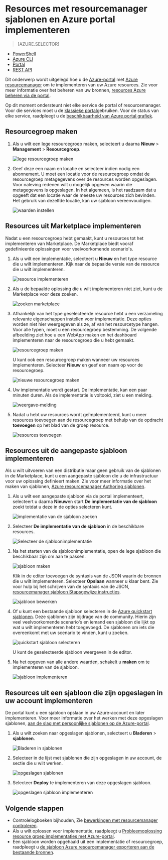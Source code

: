 <properties 
    pageTitle="Azure-portal gebruiken om te implementeren van Azure resources | Microsoft Azure" 
    description="Azure-portal en Azure Resource beheren gebruiken om te implementeren van uw resources." 
    services="azure-resource-manager,azure-portal" 
    documentationCenter="" 
    authors="tfitzmac" 
    manager="timlt" 
    editor="tysonn"/>

<tags 
    ms.service="azure-resource-manager" 
    ms.workload="multiple" 
    ms.tgt_pltfrm="na" 
    ms.devlang="na" 
    ms.topic="article" 
    ms.date="09/15/2016" 
    ms.author="tomfitz"/>

# <a name="deploy-resources-with-resource-manager-templates-and-azure-portal"></a>Resources met resourcemanager sjablonen en Azure portal implementeren

> [AZURE.SELECTOR]
- [PowerShell](resource-group-template-deploy.md)
- [Azure CLI](resource-group-template-deploy-cli.md)
- [Portal](resource-group-template-deploy-portal.md)
- [REST API](resource-group-template-deploy-rest.md)

Dit onderwerp wordt uitgelegd hoe u de [Azure-portal](https://portal.azure.com) met [Azure resourcemanager](azure-resource-manager/resource-group-overview.md) om te implementeren van uw Azure resources. Zie voor meer informatie over het beheren van uw bronnen, [resources Azure beheren via de portal](./azure-portal/resource-group-portal.md).

Op dit moment ondersteunt niet elke service de portal of resourcemanager. Voor die services moet u de [klassieke portal](https://manage.windowsazure.com)gebruiken. Voor de status van elke service, raadpleegt u de [beschikbaarheid van Azure portal grafiek](https://azure.microsoft.com/features/azure-portal/availability/).

## <a name="create-resource-group"></a>Resourcegroep maken

1. Als u wilt een lege resourcegroep maken, selecteert u daarna **Nieuw** > **Management** > **Resourcegroep**.

    ![lege resourcegroep maken](./media/resource-group-template-deploy-portal/create-empty-group.png)

2. Geef deze een naam en locatie en selecteer indien nodig een abonnement. U moet een locatie voor de resourcegroep omdat de resourcegroep metagegevens over de resources worden opgeslagen. Voor naleving redenen wilt u mogelijk opgeven waarin die metagegevens is opgeslagen. In het algemeen, is het raadzaam dat u opgeeft dat een locatie waar de meeste uw resources zich bevinden. Het gebruik van dezelfde locatie, kan uw sjabloon vereenvoudigen.

    ![waarden instellen](./media/resource-group-template-deploy-portal/set-group-properties.png)

## <a name="deploy-resources-from-marketplace"></a>Resources uit Marketplace implementeren

Nadat u een resourcegroep hebt gemaakt, kunt u resources tot het implementeren van Marketplace. De Marketplace biedt vooraf gedefinieerde oplossingen voor veelvoorkomende scenario's.

1. Als u wilt een implementatie, selecteert u **Nieuw** en het type resource die u wilt implementeren. Kijk naar de bepaalde versie van de resource die u wilt implementeren.

    ![resource implementeren](./media/resource-group-template-deploy-portal/deploy-resource.png)

2. Als u de bepaalde oplossing die u wilt implementeren niet ziet, kunt u de Marketplace voor deze zoeken.

    ![zoeken marketplace](./media/resource-group-template-deploy-portal/search-resource.png)

3. Afhankelijk van het type geselecteerde resource hebt u een verzameling relevante eigenschappen instellen voor implementatie. Deze opties worden niet hier weergegeven als ze, af van het resourcetype hangen. Voor alle typen, moet u een resourcegroep bestemming. De volgende afbeelding ziet hoe u een WebApp maken en het dashboard implementeren naar de resourcegroep die u hebt gemaakt.

    ![resourcegroep maken](./media/resource-group-template-deploy-portal/select-existing-group.png)

    U kunt ook een resourcegroep maken wanneer uw resources implementeren. Selecteer **Nieuw** en geef een naam op voor de resourcegroep.

    ![nieuwe resourcegroep maken](./media/resource-group-template-deploy-portal/select-new-group.png)

4. Uw implementatie wordt gestart. De implementatie, kan een paar minuten duren. Als de implementatie is voltooid, ziet u een melding.

    ![weergave-melding](./media/resource-group-template-deploy-portal/view-notification.png)

5. Nadat u hebt uw resources wordt geïmplementeerd, kunt u meer resources toevoegen aan de resourcegroep met behulp van de opdracht **toevoegen** op het blad van de groep resource.

    ![resources toevoegen](./media/resource-group-template-deploy-portal/add-resource.png)

## <a name="deploy-resources-from-custom-template"></a>Resources uit de aangepaste sjabloon implementeren

Als u wilt uitvoeren van een distributie maar geen gebruik van de sjablonen in de Marketplace, kunt u een aangepaste sjabloon die u de infrastructuur voor uw oplossing definieert maken. Zie voor meer informatie over het maken van sjablonen, [Azure resourcemanager Authoring sjablonen](resource-group-authoring-templates.md).

1. Als u wilt een aangepaste sjabloon via de portal implementeert, selecteert u daarna **Nieuw**en start **De implementatie van de sjabloon** zoekt totdat u deze in de opties selecteren kunt.

    ![implementatie van de sjabloon zoeken](./media/resource-group-template-deploy-portal/search-template.png)

2. Selecteer **De implementatie van de sjabloon** in de beschikbare resources.

    ![Selecteer de sjabloonimplementatie](./media/resource-group-template-deploy-portal/select-template.png)

3. Na het starten van de sjabloonimplementatie, open de lege sjabloon die beschikbaar zijn om aan te passen.

    ![sjabloon maken](./media/resource-group-template-deploy-portal/show-custom-template.png)

    Klik in de editor toevoegen de syntaxis van de JSON waarin de bronnen die u wilt implementeren. Selecteer **Opslaan** wanneer u klaar bent. Zie voor hulp bij het schrijven van de syntaxis van de JSON, [resourcemanager sjabloon Stapsgewijze instructies](resource-manager-template-walkthrough.md).

    ![sjabloon bewerken](./media/resource-group-template-deploy-portal/edit-template.png)

4. Of u kunt een bestaande sjabloon selecteren in de [Azure quickstart sjablonen](https://azure.microsoft.com/documentation/templates/). Deze sjablonen zijn bijdrage van de community. Hierin zijn veel veelvoorkomende scenario's en iemand een sjabloon die lijkt op wat u wilt implementeren hebt toegevoegd. De sjablonen om iets die overeenkomt met uw scenario te vinden, kunt u zoeken.

    ![quickstart sjabloon selecteren](./media/resource-group-template-deploy-portal/select-quickstart-template.png)

    U kunt de geselecteerde sjabloon weergeven in de editor.

5. Na het opgeven van alle andere waarden, schakelt u **maken** om te implementeren van de sjabloon. 

    ![sjabloon implementeren](./media/resource-group-template-deploy-portal/create-custom-deploy.png)

## <a name="deploy-resources-from-a-template-saved-to-your-account"></a>Resources uit een sjabloon die zijn opgeslagen in uw account implementeren

De portal kunt u een sjabloon opslaan in uw Azure-account en later implementeren. Voor meer informatie over het werken met deze opgeslagen sjablonen, [aan de slag met persoonlijke sjablonen op de Azure-portal](./marketplace-consumer/mytemplates-getstarted.md).

1. Als u wilt zoeken naar opgeslagen sjablonen, selecteert u **Bladeren** > **sjablonen**.

    ![Bladeren in sjablonen](./media/resource-group-template-deploy-portal/browse-templates.png)

2. Selecteer in de lijst met sjablonen die zijn opgeslagen in uw account, de sectie die u wilt werken.

    ![opgeslagen sjablonen](./media/resource-group-template-deploy-portal/saved-templates.png)

3. Selecteer **Deploy** te implementeren van deze opgeslagen sjabloon.

    ![opgeslagen sjabloon implementeren](./media/resource-group-template-deploy-portal/deploy-saved-template.png)

## <a name="next-steps"></a>Volgende stappen

- Controlelogboeken bijhouden, Zie [bewerkingen met resourcemanager controleren](resource-group-audit.md).
- Als u wilt oplossen voor implementatie, raadpleegt u [Probleemoplossing resource groep implementaties met Azure-portal](resource-manager-troubleshoot-deployments-portal.md).
- Een sjabloon worden opgehaald uit een implementatie of resourcegroep, raadpleegt u [de sjabloon Azure resourcemanager exporteren aan de bestaande bronnen](resource-manager-export-template.md).





